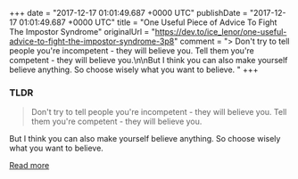 +++
date = "2017-12-17 01:01:49.687 +0000 UTC"
publishDate = "2017-12-17 01:01:49.687 +0000 UTC"
title = "One Useful Piece of Advice To Fight The Impostor Syndrome"
originalUrl = "https://dev.to/ice_lenor/one-useful-advice-to-fight-the-impostor-syndrome-3p8"
comment = "> Don't try to tell people you're incompetent - they will believe you. Tell them you're competent - they will believe you.\n\nBut I think you can also make yourself believe anything. So choose wisely what you want to believe. "
+++

### TLDR

> Don't try to tell people you're incompetent - they will believe you. Tell them you're competent - they will believe you.

But I think you can also make yourself believe anything. So choose wisely what you want to believe.

[Read more](https://dev.to/ice_lenor/one-useful-advice-to-fight-the-impostor-syndrome-3p8)
